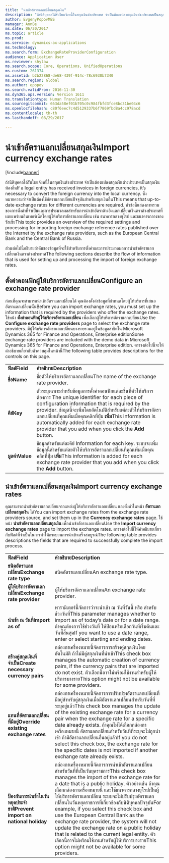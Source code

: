 ```yaml
---
title: "นำเข้าอัตราแลกเปลี่ยนสกุลเงิน"
description: "ถ้านิติบุคคลได้รับใบแจ้งหนี้ในสกุลเงินต่างประเทศ จำเป็นต้องแปลงสกุลเงินต่างประเทศเป็นสกุลเงินท้องถิ่น ซึ่งหมายความว่าจำเป็นต้องใช้อัตราแลกเปลี่ยนปัจจุบันสำหรับสกุลเงินอื่น หัวข้อนี้แสดงภาพรวมของการตั้งค่าที่จำเป็นและการประมวลผลสำหรับการนำเข้าอัตราอ้างอิงแลกเปลี่ยนเงินตราต่างประเทศที่เผยแพร่บนอินเทอร์เน็ตโดยผู้ให้บริการอัตราแลกเปลี่ยน เช่น ธนาคารกลางยุโรป และธนาคารกลางของรัสเซีย"
author: EvgenyPopovMBS
manager: AnnBe
ms.date: 06/20/2017
ms.topic: article
ms.prod: 
ms.service: dynamics-ax-applications
ms.technology: 
ms.search.form: ExchangeRateProviderConfiguration
audience: Application User
ms.reviewer: shylaw
ms.search.scope: Core, Operations, UnifiedOperations
ms.custom: 261374
ms.assetid: b2b22868-de68-439f-914c-78c6930b7340
ms.search.region: Global
ms.author: epopov
ms.search.validFrom: 2016-11-30
ms.dyn365.ops.version: Version 1611
ms.translationtype: Human Translation
ms.sourcegitcommit: 663da58ef01b705c0c984fbfd3fce8bc31be04c6
ms.openlocfilehash: c80f6eec7c4d5129337b6f7869fbd8a4cc978acd
ms.contentlocale: th-th
ms.lasthandoff: 08/29/2017

---
```


# <a name="import-currency-exchange-rates"></a><span data-ttu-id="be32a-105">นำเข้าอัตราแลกเปลี่ยนสกุลเงิน</span><span class="sxs-lookup"><span data-stu-id="be32a-105">Import currency exchange rates</span></span>

[!include[banner](../includes/banner.md)]


<span data-ttu-id="be32a-106">ถ้านิติบุคคลได้รับใบแจ้งหนี้ในสกุลเงินต่างประเทศ จำเป็นต้องแปลงสกุลเงินต่างประเทศเป็นสกุลเงินท้องถิ่น</span><span class="sxs-lookup"><span data-stu-id="be32a-106">If a legal entity has received invoices in foreign currencies, it’s necessary to convert the foreign currency into the local currency.</span></span> <span data-ttu-id="be32a-107">ซึ่งหมายความว่าจำเป็นต้องใช้อัตราแลกเปลี่ยนปัจจุบันสำหรับสกุลเงินอื่น</span><span class="sxs-lookup"><span data-stu-id="be32a-107">This means that up-to-date exchange rates for different currencies are required.</span></span> <span data-ttu-id="be32a-108">หัวข้อนี้แสดงภาพรวมของการตั้งค่าที่จำเป็นและการประมวลผลสำหรับการนำเข้าอัตราอ้างอิงแลกเปลี่ยนเงินตราต่างประเทศที่เผยแพร่บนอินเทอร์เน็ตโดยผู้ให้บริการอัตราแลกเปลี่ยน เช่น ธนาคารกลางยุโรป และธนาคารกลางของรัสเซีย</span><span class="sxs-lookup"><span data-stu-id="be32a-108">This topic provides an overview of the required settings and processing for importing foreign exchange reference rates published over the Internet by the exchange rate providers, such as the European Central Bank and the Central Bank of Russia.</span></span>

<span data-ttu-id="be32a-109">ส่วนต่อไปนี้อธิบายลำดับของข้อมูลที่จะใช้สำหรับการตั้งค่าและการประมวลผลการนำเข้าอัตราแลกเปลี่ยนเงินตราต่างประเทศ</span><span class="sxs-lookup"><span data-stu-id="be32a-109">The following sections describe the flow of information that is used for setting up and processing the import of foreign exchange rates.</span></span>

## <a name="configure-an-exchange-rate-provider"></a><span data-ttu-id="be32a-110">ตั้งค่าคอนฟิกผู้ให้บริการอัตราแลกเปลี่ยน</span><span class="sxs-lookup"><span data-stu-id="be32a-110">Configure an exchange rate provider</span></span>
<span data-ttu-id="be32a-111">ก่อนที่คุณจะสามารถนำเข้าอัตราแลกเปลี่ยนได้ คุณต้องตั้งค่าข้อมูลที่กำหนดโดยผู้ให้บริการที่เสนออัตราแลกเปลี่ยนนั้น</span><span class="sxs-lookup"><span data-stu-id="be32a-111">Before you can import exchange rates, you must set up the information that is required by the providers who offer the exchange rates.</span></span> <span data-ttu-id="be32a-112">ใช้หน้า **ตั้งค่าคอนฟิกผู้ให้บริการอัตราแลกเปลี่ยน** เพื่อเลือกผู้ให้บริการอัตราแลกเปลี่ยน</span><span class="sxs-lookup"><span data-stu-id="be32a-112">Use the **Configure exchange rate providers** page to select the exchange rate providers.</span></span> <span data-ttu-id="be32a-113">มีผู้ให้บริการอัตราแลกเปลี่ยนบางรายรวมอยู่ในข้อมูลสาธิตใน Microsoft Dynamics 365 for Finance and Operations, Enterprise edition</span><span class="sxs-lookup"><span data-stu-id="be32a-113">Some exchange rate providers are included with the demo data in Microsoft Dynamics 365 for Finance and Operations, Enterprise edition.</span></span> <span data-ttu-id="be32a-114">ตารางต่อไปนี้จะให้คำอธิบายเกี่ยวกับตัวควบคุมในหน้านี้</span><span class="sxs-lookup"><span data-stu-id="be32a-114">The following table provides descriptions for the controls on this page.</span></span>

|           |                                                                                                                                                                                                                             |
|-----------|-----------------------------------------------------------------------------------------------------------------------------------------------------------------------------------------------------------------------------|
| <span data-ttu-id="be32a-115">**ฟิลด์**</span><span class="sxs-lookup"><span data-stu-id="be32a-115">**Field**</span></span> | <span data-ttu-id="be32a-116">**คำอธิบาย**</span><span class="sxs-lookup"><span data-stu-id="be32a-116">**Description**</span></span>                                                                                                                                                                                                             |
| <span data-ttu-id="be32a-117">**ชื่อ**</span><span class="sxs-lookup"><span data-stu-id="be32a-117">**Name**</span></span>  | <span data-ttu-id="be32a-118">ชื่อตัวให้บริการอัตราแลกเปลี่ยน</span><span class="sxs-lookup"><span data-stu-id="be32a-118">The name of the exchange rate provider.</span></span>                                                                                                                                                                                     |
| <span data-ttu-id="be32a-119">**คีย์**</span><span class="sxs-lookup"><span data-stu-id="be32a-119">**Key**</span></span>   | <span data-ttu-id="be32a-120">ตัวระบุเฉพาะสำหรับข้อมูลการตั้งค่าคอนฟิกแต่ละชิ้นที่ตัวให้บริการต้องการ </span><span class="sxs-lookup"><span data-stu-id="be32a-120">The unique identifier for each piece of configuration information that is required by the provider.</span></span> <span data-ttu-id="be32a-121">ข้อมูลนี้จะเพิ่มโดยอัตโนมัติสำหรับแต่ละตัวให้บริการอัตราแลกเปลี่ยนที่คุณเพิ่มเมื่อคุณคลิกที่ปุ่ม **เพิ่ม**</span><span class="sxs-lookup"><span data-stu-id="be32a-121">This information is automatically added for each exchange rate provider that you add when you click the **Add** button.</span></span> |
| <span data-ttu-id="be32a-122">**มูลค่า**</span><span class="sxs-lookup"><span data-stu-id="be32a-122">**Value**</span></span> | <span data-ttu-id="be32a-123">ข้อมูลสำหรับแต่ละคีย์ </span><span class="sxs-lookup"><span data-stu-id="be32a-123">Information for each key.</span></span> <span data-ttu-id="be32a-124">ระบบจะเพิ่มข้อมูลนี้สำหรับแต่ละตัวให้บริการอัตราแลกเปลี่ยนที่คุณเพิ่มเมื่อคุณคลิกที่ปุ่ม **เพิ่ม**</span><span class="sxs-lookup"><span data-stu-id="be32a-124">This information is added for each exchange rate provider that you add when you click the **Add** button.</span></span>                                                                                         |

## <a name="import-currency-exchange-rates"></a><span data-ttu-id="be32a-125">นำเข้าอัตราแลกเปลี่ยนสกุลเงิน</span><span class="sxs-lookup"><span data-stu-id="be32a-125">Import currency exchange rates</span></span>
<span data-ttu-id="be32a-126">คุณสามารถนำเข้าอัตราแลกเปลี่ยนจากแหล่งผู้ให้บริการอัตราแลกเปลี่ยน และตั้งค่าในหน้า **อัตราแลกเปลี่ยนสกุลเงิน** ได้</span><span class="sxs-lookup"><span data-stu-id="be32a-126">You can import exchange rates from the exchange rate providers source, and set them up in the **Currency exchange rates** page.</span></span> <span data-ttu-id="be32a-127">ใช้หน้า **นำเข้าอัตราแลกเปลี่ยนสกุลเงิน** เพื่อนำเข้าอัตราแลกเปลี่ยน</span><span class="sxs-lookup"><span data-stu-id="be32a-127">Use the **Import currency exchange rates** page to import the exchange rates.</span></span> <span data-ttu-id="be32a-128">ตารางต่อไปนี้ให้คำอธิบายเกี่ยวกับฟิลด์ที่จำเป็นในการทำให้กระบวนการนำเข้าเสร็จสมบูรณ์</span><span class="sxs-lookup"><span data-stu-id="be32a-128">The following table provides descriptions the fields that are required to successfully complete the import process.</span></span>

|                                        |                                                                                                                                                                                                                                                                                                                                                                             |
|----------------------------------------|-----------------------------------------------------------------------------------------------------------------------------------------------------------------------------------------------------------------------------------------------------------------------------------------------------------------------------------------------------------------------------|
| <span data-ttu-id="be32a-129">**ฟิลด์**</span><span class="sxs-lookup"><span data-stu-id="be32a-129">**Field**</span></span>                              | <span data-ttu-id="be32a-130">**คำอธิบาย**</span><span class="sxs-lookup"><span data-stu-id="be32a-130">**Description**</span></span>                                                                                                                                                                                                                                                                                                                                                             |
| <span data-ttu-id="be32a-131">**ชนิดอัตราแลกเปลี่ยน**</span><span class="sxs-lookup"><span data-stu-id="be32a-131">**Exchange rate type**</span></span>                 | <span data-ttu-id="be32a-132">ชนิดอัตราแลกเปลี่ยน</span><span class="sxs-lookup"><span data-stu-id="be32a-132">An exchange rate type.</span></span>                                                                                                                                                                                                                                                                                                                                                      |
| <span data-ttu-id="be32a-133">**ผู้ให้บริการอัตราแลกเปลี่ยน**</span><span class="sxs-lookup"><span data-stu-id="be32a-133">**Exchange rate provider**</span></span>             | <span data-ttu-id="be32a-134">ผู้ให้บริการอัตราแลกเปลี่ยน</span><span class="sxs-lookup"><span data-stu-id="be32a-134">An exchange rate provider.</span></span>                                                                                                                                                                                                                                                                                                                                                  |
| <span data-ttu-id="be32a-135">**นำเข้า ณ วันที่**</span><span class="sxs-lookup"><span data-stu-id="be32a-135">**Import as of**</span></span>                       | <span data-ttu-id="be32a-136">พารามิเตอร์นี้จัดการว่าจะนำเข้า ณ วันที่วันนี้ หรือ สำหรับช่วงวันที่</span><span class="sxs-lookup"><span data-stu-id="be32a-136">This parameter manages whether to import as of today’s date or for a date range.</span></span> <span data-ttu-id="be32a-137">ถ้าคุณต้องการใช้ช่วงวันที่ ให้ป้อนหรือเลือกวันที่เริ่มต้นและวันที่สิ้นสุด</span><span class="sxs-lookup"><span data-stu-id="be32a-137">If you want to use a date range, enter or select starting and ending dates.</span></span>                                                                                                                                                                                                                |
| <span data-ttu-id="be32a-138">**สร้างคู่สกุลเงินที่จำเป็น**</span><span class="sxs-lookup"><span data-stu-id="be32a-138">**Create necessary currency pairs**</span></span>    | <span data-ttu-id="be32a-139">กล่องกาเครื่องหมายนี้จัดการการสร้างคู่สกุลเงินโดยอัตโนมัติ ถ้าไม่มีคู่สกุลเงินที่นำเข้า</span><span class="sxs-lookup"><span data-stu-id="be32a-139">This check box manages the automatic creation of currency pairs, if the currency pairs that are imported do not exist.</span></span> <span data-ttu-id="be32a-140">ตัวเลือกนี้อาจไม่พร้อมใช้งานสำหรับผู้ให้บริการบางราย</span><span class="sxs-lookup"><span data-stu-id="be32a-140">This option might not be available for some providers.</span></span>                                                                                                                                                                                               |
| <span data-ttu-id="be32a-141">**แทนที่อัตราแลกเปลี่ยนที่มีอยู่**</span><span class="sxs-lookup"><span data-stu-id="be32a-141">**Override existing exchange rates**</span></span>   | <span data-ttu-id="be32a-142">กล่องกาเครื่องหมายนี้จัดการการปรับปรุงอัตราแลกเปลี่ยนที่มีอยู่สำหรับคู่สกุลเงินเมื่อมีอัตราแลกเปลี่ยนสำหรับวันที่ที่ระบุอยู่แล้ว</span><span class="sxs-lookup"><span data-stu-id="be32a-142">This check box manages the update of the existing exchange rate for a currency pair when the exchange rate for a specific date already exists.</span></span> <span data-ttu-id="be32a-143">ถ้าคุณไม่ได้เลือกกล่องกาเครื่องหมายนี้ อัตราแลกเปลี่ยนสำหรับวันที่ที่ระบุจะไม่ถูกนำเข้า ถ้ามีอัตราแลกเปลี่ยนอื่นอยู่แล้ว</span><span class="sxs-lookup"><span data-stu-id="be32a-143">If you do not select this check box, the exchange rate for the specific dates is not imported if another exchange rate already exists.</span></span>                                                                                       |
| <span data-ttu-id="be32a-144">**ป้องกันการนำเข้าในวันหยุดประจำชาติ**</span><span class="sxs-lookup"><span data-stu-id="be32a-144">**Prevent import on national holiday**</span></span> | <span data-ttu-id="be32a-145">กล่องกาเครื่องหมายนี้จัดการการนำเข้าอัตราแลกเปลี่ยนสำหรับวันที่ที่เป็นวันยุดราชการ</span><span class="sxs-lookup"><span data-stu-id="be32a-145">This check box manages the import of the exchange rate for a date that is a public holiday.</span></span> <span data-ttu-id="be32a-146">ตัวอย่างเช่น ถ้าคุณเลือกกล่องกาเครื่องหมายนี้ และใช้ธนาคารกลางยุโรปเป็นผู้ให้บริการอัตราแลกเปลี่ยน ระบบจะไม่ปรับปรุงอัตราแลกเปลี่ยนในวันหยุดราชการที่เกี่ยวข้องกับนิติบุคคลปัจจุบัน</span><span class="sxs-lookup"><span data-stu-id="be32a-146">For example, if you select this check box and use the European Central Bank as the exchange rate provider, the system will not update the exchange rate on a public holiday that is related to the current legal entity.</span></span> <span data-ttu-id="be32a-147">ตัวเลือกนี้อาจไม่พร้อมใช้งานสำหรับผู้ให้บริการบางราย</span><span class="sxs-lookup"><span data-stu-id="be32a-147">This option might not be available for some providers.</span></span> |






